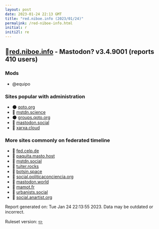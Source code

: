 ```yaml
---
layout: post
date: 2023-01-24 22:13 GMT
title: "red.niboe.info (2023/01/24)"
permalink: /red-niboe-info.html
initial: r
initi2l: re
---
```


## 🐘[red.niboe.info](https://red.niboe.info) - Mastodon? v3.4.9001 (reports 410 users)

### Mods
 * @equipo

### Sites popular with administration

* 🌑 [qoto.org](/qoto-org.html)
* 🐘 [mstdn.science](/mstdn-science.html)
* 🌑 [groups.qoto.org](/groups-qoto-org.html)
* 🐘 [mastodon.social](/mastodon-social.html)
* 🐘 [xarxa.cloud](/xarxa-cloud.html)

### More sites commonly on federated timeline

* 🐘 [fed.celp.de](/fed-celp-de.html)
* 🐘 [paquita.masto.host](/paquita-masto-host.html)
* 🐘 [mstdn.social](/mstdn-social.html)
* 🐘 [tuiter.rocks](/tuiter-rocks.html)
* 🐘 [botsin.space](/botsin-space.html)
* 🐘 [social.politicaconciencia.org](/social-politicaconciencia-org.html)
* 🐘 [mastodon.world](/mastodon-world.html)
* 🐘 [mamot.fr](/mamot-fr.html)
* 🐘 [urbanists.social](/urbanists-social.html)
* 🐘 [social.anartist.org](/social-anartist-org.html)

Report generated on: Tue Jan 24 22:13:55 2023. Data may be outdated or incorrect.

Ruleset version: [✏️](/version-pencil)
